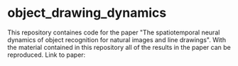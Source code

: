 # object_drawing_dynamics
This repository containes code for the paper "The spatiotemporal neural dynamics of object recognition for natural images and line drawings". With the material contained in this repository all of the results in the paper can be reproduced. Link to paper: 
